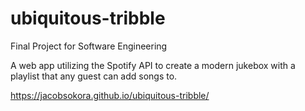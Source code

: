 # ubiquitous-tribble
Final Project for Software Engineering

A web app utilizing the Spotify API to create a modern jukebox with a playlist that any guest can add songs to.

https://jacobsokora.github.io/ubiquitous-tribble/
